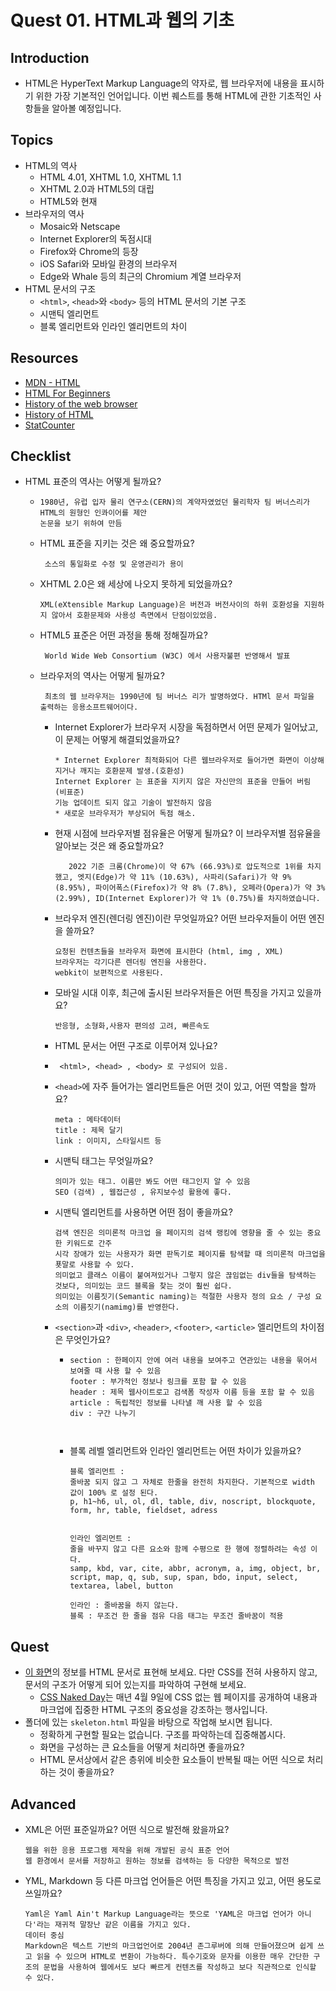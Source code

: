 # Quest 01. HTML과 웹의 기초

## Introduction

* HTML은 HyperText Markup Language의 약자로, 웹 브라우저에 내용을 표시하기 위한 가장 기본적인 언어입니다. 이번 퀘스트를 통해 HTML에 관한 기초적인 사항들을 알아볼 예정입니다.

## Topics

* HTML의 역사
  * HTML 4.01, XHTML 1.0, XHTML 1.1
  * XHTML 2.0과 HTML5의 대립
  * HTML5와 현재
* 브라우저의 역사
  * Mosaic와 Netscape
  * Internet Explorer의 독점시대
  * Firefox와 Chrome의 등장
  * iOS Safari와 모바일 환경의 브라우저
  * Edge와 Whale 등의 최근의 Chromium 계열 브라우저
* HTML 문서의 구조
  * `<html>`, `<head>`와 `<body>` 등의 HTML 문서의 기본 구조
  * 시맨틱 엘리먼트
  * 블록 엘리먼트와 인라인 엘리먼트의 차이

## Resources

* [MDN - HTML](https://developer.mozilla.org/ko/docs/Web/HTML)
* [HTML For Beginners](https://html.com/)
* [History of the web browser](https://en.wikipedia.org/wiki/History_of_the_web_browser)
* [History of HTML](https://en.wikipedia.org/wiki/HTML)
* [StatCounter](https://gs.statcounter.com/)

## Checklist

* HTML 표준의 역사는 어떻게 될까요? 
    - ``` 
      1980년, 유럽 입자 물리 연구소(CERN)의 계약자였었던 물리학자 팀 버너스리가 HTML의 원형인 인콰이어를 제안
      논문을 보기 위하여 만듬

    * HTML 표준을 지키는 것은 왜 중요할까요?
      ```
       소스의 통일화로 수정 및 운영관리가 용이
    * XHTML 2.0은 왜 세상에 나오지 못하게 되었을까요?
      ```
      XML(eXtensible Markup Language)은 버전과 버전사이의 하위 호환성을 지원하지 않아서 호환문제와 사용성 측면에서 단점이있었음.
    * HTML5 표준은 어떤 과정을 통해 정해질까요?
      ```
       World Wide Web Consortium (W3C) 에서 사용자불편 반영해서 발표
    * 브라우저의 역사는 어떻게 될까요?

        ``` 최초의 웹 브라우저는 1990년에 팀 버너스 리가 발명하였다. HTMl 문서 파일을 출력하는 응용소프트웨어이다.```

      * Internet Explorer가 브라우저 시장을 독점하면서 어떤 문제가 일어났고, 이 문제는 어떻게 해결되었을까요?
        ``` 
        * Internet Explorer 최적화되어 다른 웹브라우저로 들어가면 화면이 이상해지거나 깨지는 호환문제 발생.(호환성)
        Internet Explorer 는 표준을 지키지 않은 자신만의 표준을 만들어 버림 (비표준)
        기능 업데이트 되지 않고 기술이 발전하지 않음
        * 새로운 브라우저가 부상되어 독점 해소.

      * 현재 시점에 브라우저별 점유율은 어떻게 될까요? 이 브라우저별 점유율을 알아보는 것은 왜 중요할까요?
        ``` 
           2022 기준 크롬(Chrome)이 약 67% (66.93%)로 압도적으로 1위를 차지했고, 엣지(Edge)가 약 11% (10.63%), 사파리(Safari)가 약 9% (8.95%), 파이어폭스(Firefox)가 약 8% (7.8%), 오페라(Opera)가 약 3%(2.99%), ID(Internet Explorer)가 약 1% (0.75%)를 차지하였습니다.
      * 브라우저 엔진(렌더링 엔진)이란 무엇일까요? 어떤 브라우저들이 어떤 엔진을 쓸까요?
        ```
        요청된 컨텐츠들을 브라우저 화면에 표시한다 (html, img , XML)
        브라우저는 각기다른 렌더링 엔진을 사용한다.
        webkit이 보편적으로 사용된다.
      * 모바일 시대 이후, 최근에 출시된 브라우저들은 어떤 특징을 가지고 있을까요?
        ```
        반응형, 소형화,사용자 편의성 고려, 빠른속도
      * HTML 문서는 어떤 구조로 이루어져 있나요?
      * ```
         <html>, <head> , <body> 로 구성되어 있음. 
         ```
      * `<head>`에 자주 들어가는 엘리먼트들은 어떤 것이 있고, 어떤 역할을 할까요? 
        ```
        meta : 메타데이터
        title : 제목 달기 
        link : 이미지, 스타일시트 등 
      * 시맨틱 태그는 무엇일까요?
         ```  
        의미가 있는 태그. 이름만 봐도 어떤 태그인지 알 수 있음
        SEO (검색) , 웹접근성 , 유지보수성 활용에 좋다.
    
      * 시맨틱 엘리먼트를 사용하면 어떤 점이 좋을까요?
        ```
        검색 엔진은 의미론적 마크업 을 페이지의 검색 랭킹에 영향을 줄 수 있는 중요한 키워드로 간주
        시각 장애가 있는 사용자가 화면 판독기로 페이지를 탐색할 때 의미론적 마크업을 푯말로 사용할 수 있다.
        의미없고 클래스 이름이 붙여져있거나 그렇지 않은 끊임없는 div들을 탐색하는 것보다, 의미있는 코드 블록을 찾는 것이 훨씬 쉽다.
        의미있는 이름짓기(Semantic naming)는 적절한 사용자 정의 요소 / 구성 요소의 이름짓기(namimg)를 반영한다.
        
      * `<section>`과 `<div>`, `<header>`, `<footer>`, `<article>` 엘리먼트의 차이점은 무엇인가요?
        * ```
          section : 한페이지 안에 여러 내용을 보여주고 연관있는 내용을 묶어서 보여줄 때 사용 할 수 있음  
          footer : 부가적인 정보나 링크를 포함 할 수 있음
          header : 제목 웹사이트로고 검색폼 작성자 이름 등을 포함 할 수 있음
          article : 독립적인 정보를 나타낼 깨 사용 할 수 있음
          div : 구간 나누기 


          
        * 블록 레벨 엘리먼트와 인라인 엘리먼트는 어떤 차이가 있을까요?
          ```
          블록 엘리먼트 : 
          줄바꿈 되지 않고 그 자체로 한줄을 완전히 차지한다. 기본적으로 width 값이 100% 로 설정 된다.
          p, h1~h6, ul, ol, dl, table, div, noscript, blockquote, form, hr, table, fieldset, adress


          인라인 엘리먼트 : 
          줄을 바꾸지 않고 다른 요소와 함께 수평으로 한 행에 정렬하려는 속성 이다.
          samp, kbd, var, cite, abbr, acronym, a, img, object, br, script, map, q, sub, sup, span, bdo, input, select, textarea, label, button
          
          인라인 : 줄바꿈을 하지 않는다.
          블록 : 무조건 한 줄을 점유 다음 태그는 무조건 줄바꿈이 적용

## Quest

* [이 화면](screen.png)의 정보를 HTML 문서로 표현해 보세요. 다만 CSS를 전혀 사용하지 않고, 문서의 구조가 어떻게 되어 있는지를 파악하여 구현해 보세요.
  * [CSS Naked Day](https://css-naked-day.github.io/)는 매년 4월 9일에 CSS 없는 웹 페이지를 공개하여 내용과 마크업에 집중한 HTML 구조의 중요성을 강조하는 행사입니다.
* 폴더에 있는 `skeleton.html` 파일을 바탕으로 작업해 보시면 됩니다.
  * 정확하게 구현할 필요는 없습니다. 구조를 파악하는데 집중해봅시다.
  * 화면을 구성하는 큰 요소들을 어떻게 처리하면 좋을까요?
  * HTML 문서상에서 같은 층위에 비슷한 요소들이 반복될 때는 어떤 식으로 처리하는 것이 좋을까요?

## Advanced

* XML은 어떤 표준일까요? 어떤 식으로 발전해 왔을까요?
  ```
  웹을 위한 응용 프로그램 제작을 위해 개발된 공식 표준 언어
  웹 환경에서 문서를 저장하고 원하는 정보를 검색하는 등 다양한 목적으로 발전
* YML, Markdown 등 다른 마크업 언어들은 어떤 특징을 가지고 있고, 어떤 용도로 쓰일까요?
    ```
  Yaml은 Yaml Ain't Markup Language라는 뜻으로 'YAML은 마크업 언어가 아니다'라는 재귀적 말장난 같은 이름을 가지고 있다.
  데이터 중심
  Markdown은 텍스트 기반의 마크업언어로 2004년 존그루버에 의해 만들어졌으며 쉽게 쓰고 읽을 수 있으며 HTML로 변환이 가능하다. 특수기호와 문자를 이용한 매우 간단한 구조의 문법을 사용하여 웹에서도 보다 빠르게 컨텐츠를 작성하고 보다 직관적으로 인식할 수 있다. 
  